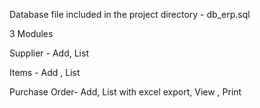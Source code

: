 Database file included in the project directory - db_erp.sql


3 Modules


Supplier - Add, List


Items - Add , List


Purchase Order- Add, List with excel export, View , Print
